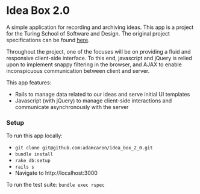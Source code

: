 # Idea Box 2.0

A simple application for recording and archiving ideas. This app is a project for the Turing School of Software and Design. The original project specifications can be found [here](https://github.com/turingschool/curriculum/blob/master/source/projects/revenge_of_idea_box.markdown).

Throughout the project, one of the focuses will be on providing a fluid and responsive client-side interface. To this end, javascript and jQuery is relied upon to implement snappy filtering in the browser, and AJAX to enable inconspicuous communication between client and server.

This app features:
 - Rails to manage data related to our ideas and serve initial UI templates
 - Javascript (with jQuery) to manage client-side interactions and communicate asynchronously with the server

### Setup

To run this app locally:
 - `git clone git@github.com:adamcaron/idea_box_2_0.git`
 - `bundle install`
 - `rake db:setup`
 - `rails s`
 - Navigate to http://localhost:3000

To run the test suite: `bundle exec rspec`
